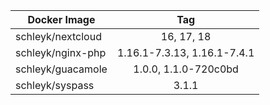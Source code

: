 
| Docker Image        |      Tag                           |
|---------------------|:----------------------------------:|
| schleyk/nextcloud   | 16, 17, 18                         |
| schleyk/nginx-php   | 1.16.1-7.3.13, 1.16.1-7.4.1        |
| schleyk/guacamole   | 1.0.0, 1.1.0-720c0bd               |
| schleyk/syspass     | 3.1.1
